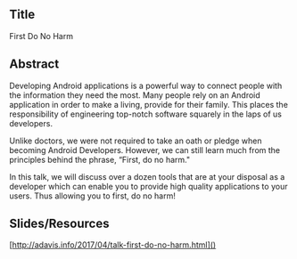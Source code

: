 ## Title
First Do No Harm

## Abstract
Developing Android applications is a powerful way to connect people with the information they need the most. Many people rely on an Android application in order to make a living, provide for their family. This places the responsibility of engineering top-notch software squarely in the laps of us developers.

Unlike doctors, we were not required to take an oath or pledge when becoming Android Developers. However, we can still learn much from the principles behind the phrase, “First, do no harm."

In this talk, we will discuss over a dozen tools that are at your disposal as a developer which can enable you to provide high quality applications to your users. Thus allowing you to first, do no harm!

## Slides/Resources
[http://adavis.info/2017/04/talk-first-do-no-harm.html]()
